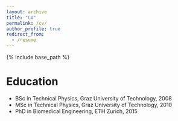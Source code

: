 ```yaml
---
layout: archive
title: "CV"
permalink: /cv/
author_profile: true
redirect_from:
  - /resume
---
```


{% include base_path %}

Education
======
* BSc in Technical Physics, Graz University of Technology, 2008
* MSc in Technical Physics, Graz University of Technology, 2010
* PhD in Biomedical Engineering, ETH Zurich, 2015
